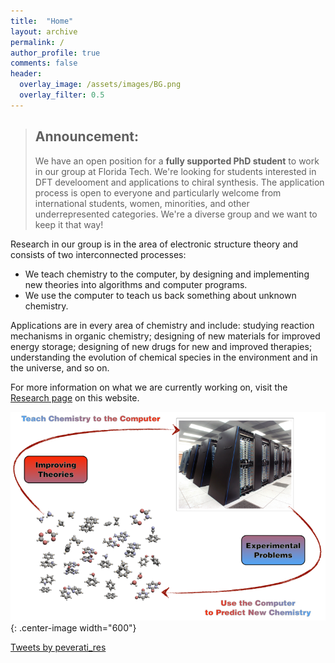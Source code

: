 ```yaml
---
title:  "Home"
layout: archive
permalink: /
author_profile: true
comments: false
header:
  overlay_image: /assets/images/BG.png
  overlay_filter: 0.5  
---
```


> ## Announcement: 
> We have an open position for a __fully supported PhD student__ to work in our group at Florida Tech. We're looking for students interested in DFT develooment and applications to chiral synthesis. The application process is open to everyone and particularly welcome from international students, women, minorities, and other underrepresented categories. We're a diverse group and we want to keep it that way!

Research in our group is in the area of electronic structure theory and consists of two interconnected processes:

- We teach chemistry to the computer, by designing and implementing new theories into algorithms and computer programs.
- We use the computer to teach us back something about unknown chemistry. 

Applications are in every area of chemistry and include: studying reaction mechanisms in organic chemistry; designing of new materials for improved energy storage; designing of new drugs for new and improved therapies; understanding the evolution of chemical species in the environment and in the universe, and so on. 

For more information on what we are currently working on, visit the [Research page](/Research/) on this website.

![](assets/images/TheoCompChem.png){: .center-image width="600"}

<a class="twitter-timeline" data-width="400" data-tweet-limit="1" data-theme="dark" href="https://twitter.com/peverati_res?ref_src=twsrc%5Etfw">Tweets by peverati_res</a> <script async src="https://platform.twitter.com/widgets.js" charset="utf-8"></script>


